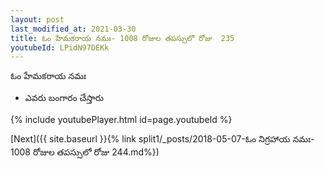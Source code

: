 ```yaml
---
layout: post
last_modified_at: 2021-03-30
title: ఓం హేమకరాయ నమః- 1008 రోజుల తపస్సులో రోజు  235
youtubeId: LPidN97DEKk
---
```

 
 
 ఓం హేమకరాయ నమః  
 
 -  ఎవరు బంగారం చేస్తారు 
 
  
 
  
 
 
 
 
 
 


{% include youtubePlayer.html id=page.youtubeId %}
 
[Next]({{ site.baseurl }}{% link  split1/_posts/2018-05-07-ఓం నిగ్రహాయ నమః- 1008 రోజుల తపస్సులో రోజు  244.md%})
 
